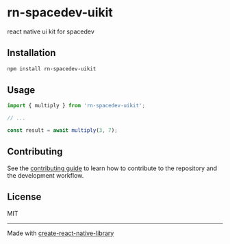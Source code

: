 # rn-spacedev-uikit

react native ui kit for spacedev

## Installation

```sh
npm install rn-spacedev-uikit
```

## Usage

```js
import { multiply } from 'rn-spacedev-uikit';

// ...

const result = await multiply(3, 7);
```

## Contributing

See the [contributing guide](CONTRIBUTING.md) to learn how to contribute to the repository and the development workflow.

## License

MIT

---

Made with [create-react-native-library](https://github.com/callstack/react-native-builder-bob)
